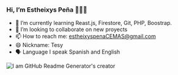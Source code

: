 ### Hi, I’m Estheixys Peña 🙋🏼‍♀️
- 🌱 I’m currently learning Reast.js, Firestore, Git, PHP, Boostrap.
- 👯 I’m looking to collaborate on new proyects 
- 📫 How to reach me: estheixyspenaCEMAS@gmail.com
- 😄 Nickname: Tesy 
- 🗣 Language I speak Spanish and English

![I am GitHub Readme Generator's creator](https://i.imgur.com/EQpzpgm.jpg)




